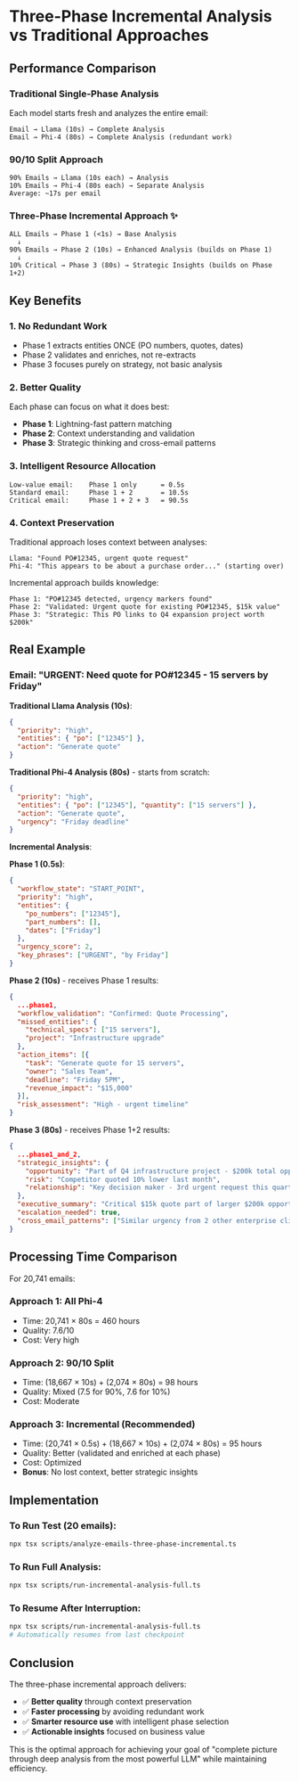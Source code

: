 # Three-Phase Incremental Analysis vs Traditional Approaches

## Performance Comparison

### Traditional Single-Phase Analysis

Each model starts fresh and analyzes the entire email:

```
Email → Llama (10s) → Complete Analysis
Email → Phi-4 (80s) → Complete Analysis (redundant work)
```

### 90/10 Split Approach

```
90% Emails → Llama (10s each) → Analysis
10% Emails → Phi-4 (80s each) → Separate Analysis
Average: ~17s per email
```

### Three-Phase Incremental Approach ✨

```
ALL Emails → Phase 1 (<1s) → Base Analysis
  ↓
90% Emails → Phase 2 (10s) → Enhanced Analysis (builds on Phase 1)
  ↓
10% Critical → Phase 3 (80s) → Strategic Insights (builds on Phase 1+2)
```

## Key Benefits

### 1. **No Redundant Work**

- Phase 1 extracts entities ONCE (PO numbers, quotes, dates)
- Phase 2 validates and enriches, not re-extracts
- Phase 3 focuses purely on strategy, not basic analysis

### 2. **Better Quality**

Each phase can focus on what it does best:

- **Phase 1**: Lightning-fast pattern matching
- **Phase 2**: Context understanding and validation
- **Phase 3**: Strategic thinking and cross-email patterns

### 3. **Intelligent Resource Allocation**

```
Low-value email:    Phase 1 only      = 0.5s
Standard email:     Phase 1 + 2       = 10.5s
Critical email:     Phase 1 + 2 + 3   = 90.5s
```

### 4. **Context Preservation**

Traditional approach loses context between analyses:

```
Llama: "Found PO#12345, urgent quote request"
Phi-4: "This appears to be about a purchase order..." (starting over)
```

Incremental approach builds knowledge:

```
Phase 1: "PO#12345 detected, urgency markers found"
Phase 2: "Validated: Urgent quote for existing PO#12345, $15k value"
Phase 3: "Strategic: This PO links to Q4 expansion project worth $200k"
```

## Real Example

### Email: "URGENT: Need quote for PO#12345 - 15 servers by Friday"

**Traditional Llama Analysis (10s)**:

```json
{
  "priority": "high",
  "entities": { "po": ["12345"] },
  "action": "Generate quote"
}
```

**Traditional Phi-4 Analysis (80s)** - starts from scratch:

```json
{
  "priority": "high",
  "entities": { "po": ["12345"], "quantity": ["15 servers"] },
  "action": "Generate quote",
  "urgency": "Friday deadline"
}
```

**Incremental Analysis**:

**Phase 1 (0.5s)**:

```json
{
  "workflow_state": "START_POINT",
  "priority": "high",
  "entities": {
    "po_numbers": ["12345"],
    "part_numbers": [],
    "dates": ["Friday"]
  },
  "urgency_score": 2,
  "key_phrases": ["URGENT", "by Friday"]
}
```

**Phase 2 (10s)** - receives Phase 1 results:

```json
{
  ...phase1,
  "workflow_validation": "Confirmed: Quote Processing",
  "missed_entities": {
    "technical_specs": ["15 servers"],
    "project": "Infrastructure upgrade"
  },
  "action_items": [{
    "task": "Generate quote for 15 servers",
    "owner": "Sales Team",
    "deadline": "Friday 5PM",
    "revenue_impact": "$15,000"
  }],
  "risk_assessment": "High - urgent timeline"
}
```

**Phase 3 (80s)** - receives Phase 1+2 results:

```json
{
  ...phase1_and_2,
  "strategic_insights": {
    "opportunity": "Part of Q4 infrastructure project - $200k total opportunity",
    "risk": "Competitor quoted 10% lower last month",
    "relationship": "Key decision maker - 3rd urgent request this quarter"
  },
  "executive_summary": "Critical $15k quote part of larger $200k opportunity. Competitor threat active.",
  "escalation_needed": true,
  "cross_email_patterns": ["Similar urgency from 2 other enterprise clients"]
}
```

## Processing Time Comparison

For 20,741 emails:

### Approach 1: All Phi-4

- Time: 20,741 × 80s = 460 hours
- Quality: 7.6/10
- Cost: Very high

### Approach 2: 90/10 Split

- Time: (18,667 × 10s) + (2,074 × 80s) = 98 hours
- Quality: Mixed (7.5 for 90%, 7.6 for 10%)
- Cost: Moderate

### Approach 3: Incremental (Recommended)

- Time: (20,741 × 0.5s) + (18,667 × 10s) + (2,074 × 80s) = 95 hours
- Quality: Better (validated and enriched at each phase)
- Cost: Optimized
- **Bonus**: No lost context, better strategic insights

## Implementation

### To Run Test (20 emails):

```bash
npx tsx scripts/analyze-emails-three-phase-incremental.ts
```

### To Run Full Analysis:

```bash
npx tsx scripts/run-incremental-analysis-full.ts
```

### To Resume After Interruption:

```bash
npx tsx scripts/run-incremental-analysis-full.ts
# Automatically resumes from last checkpoint
```

## Conclusion

The three-phase incremental approach delivers:

- ✅ **Better quality** through context preservation
- ✅ **Faster processing** by avoiding redundant work
- ✅ **Smarter resource use** with intelligent phase selection
- ✅ **Actionable insights** focused on business value

This is the optimal approach for achieving your goal of "complete picture through deep analysis from the most powerful LLM" while maintaining efficiency.
